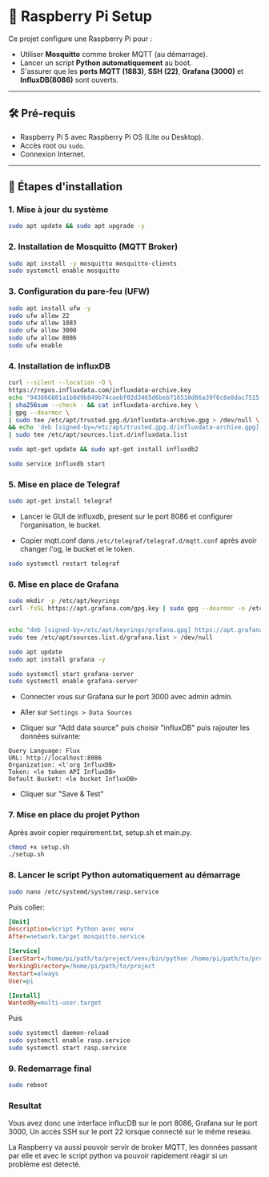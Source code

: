 # 📡 Raspberry Pi Setup

Ce projet configure une Raspberry Pi pour :

- Utiliser **Mosquitto** comme broker MQTT (au démarrage).
- Lancer un script **Python automatiquement** au boot.
- S'assurer que les **ports MQTT (1883)**, **SSH (22)**, **Grafana (3000)** et **InfluxDB(8086)** sont ouverts.

---

## 🛠️ Pré-requis

- Raspberry Pi 5 avec Raspberry Pi OS (Lite ou Desktop).
- Accès root ou `sudo`.
- Connexion Internet.

---

## 🚀 Étapes d'installation

### 1. Mise à jour du système

```bash
sudo apt update && sudo apt upgrade -y
```

### 2. Installation de Mosquitto (MQTT Broker)

```bash
sudo apt install -y mosquitto mosquitto-clients
sudo systemctl enable mosquitto
```

### 3. Configuration du pare-feu (UFW)

```bash
sudo apt install ufw -y
sudo ufw allow 22
sudo ufw allow 1883
sudo ufw allow 3000
sudo ufw allow 8086
sudo ufw enable
```

### 4. Installation de influxDB

```bash
curl --silent --location -O \
https://repos.influxdata.com/influxdata-archive.key
echo "943666881a1b8d9b849b74caebf02d3465d6beb716510d86a39f6c8e8dac7515  influxdata-archive.key" \
| sha256sum --check - && cat influxdata-archive.key \
| gpg --dearmor \
| sudo tee /etc/apt/trusted.gpg.d/influxdata-archive.gpg > /dev/null \
&& echo 'deb [signed-by=/etc/apt/trusted.gpg.d/influxdata-archive.gpg] https://repos.influxdata.com/debian stable main' \
| sudo tee /etc/apt/sources.list.d/influxdata.list

sudo apt-get update && sudo apt-get install influxdb2

sudo service influxdb start
```

### 5. Mise en place de Telegraf

```bash
sudo apt-get install telegraf
```

- Lancer le GUI de influxdb, present sur le port 8086 et configurer l'organisation, le bucket.

- Copier mqtt.conf dans `/etc/telegraf/telegraf.d/mqtt.conf` après avoir changer l'og, le bucket et le token.

```bash
sudo systemctl restart telegraf
```

### 6. Mise en place de Grafana

```bash
sudo mkdir -p /etc/apt/keyrings
curl -fsSL https://apt.grafana.com/gpg.key | sudo gpg --dearmor -o /etc/apt/keyrings/grafana.gpg


echo "deb [signed-by=/etc/apt/keyrings/grafana.gpg] https://apt.grafana.com stable main" | \
sudo tee /etc/apt/sources.list.d/grafana.list > /dev/null

sudo apt update
sudo apt install grafana -y

sudo systemctl start grafana-server
sudo systemctl enable grafana-server
```

- Connecter vous sur Grafana sur le port 3000 avec admin admin.

- Aller sur `Settings > Data Sources`

- Cliquer sur "Add data source" puis choisir "influxDB" puis rajouter les données suivante:

```
Query Language: Flux
URL: http://localhost:8086
Organization: <l'org InfluxDB>
Token: <le token API InfluxDB>
Default Bucket: <le bucket InfluxDB>
```

- Cliquer sur "Save & Test"

### 7. Mise en place du projet Python

Après avoir copier requirement.txt, setup.sh et main.py.

```bash
chmod +x setup.sh
./setup.sh
```

### 8. Lancer le script Python automatiquement au démarrage

```bash
sudo nano /etc/systemd/system/rasp.service
```

Puis coller:
```ini
[Unit]
Description=Script Python avec venv
After=network.target mosquitto.service

[Service]
ExecStart=/home/pi/path/to/project/venv/bin/python /home/pi/path/to/project/main.py
WorkingDirectory=/home/pi/path/to/project
Restart=always
User=pi

[Install]
WantedBy=multi-user.target
```

Puis
```bash
sudo systemctl daemon-reload
sudo systemctl enable rasp.service
sudo systemctl start rasp.service
```

### 9. Redemarrage final

```bash
sudo reboot
```

### Resultat

Vous avez donc une interface influcDB sur le port 8086, Grafana sur le port 3000, Un accès SSH sur le port 22 lorsque connecté sur le même reseau.

La Raspberry va aussi pouvoir servir de broker MQTT, les données passant par elle et avec le script python va pouvoir rapidement réagir si un problème est detecté.
